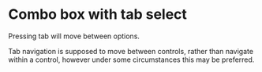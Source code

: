 # Combo box with tab select

Pressing tab will move between options.

Tab navigation is supposed to move between controls, rather than navigate within a control,
however under some circumstances this may be preferred.

